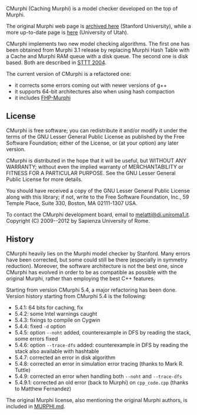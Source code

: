 CMurphi (Caching Murphi) is a model checker developed on the top of Murphi.

The original Murphi web page is [archived here](https://web.archive.org/web/20140406081619/http://verify.stanford.edu/dill/murphi.html) (Stanford University), while a more up-to-date page is [here](https://formalverification.cs.utah.edu/Murphi/) (University of Utah).

CMurphi implements two new model checking algorithms. The first one has been obtained from Murphi 3.1 release by replacing Murphi Hash Table with a Cache and Murphi RAM queue with a disk queue. The second one is disk based. Both are described in [STTT 2004](http://mclab.di.uniroma1.it/publications/show.php?record=91).

The current version of CMurphi is a refactored one:

- it corrects some errors coming out with newer versions of g++
- it supports 64-bit architectures also when using hash compaction
- it includes [FHP-Murphi](http://mclab.di.uniroma1.it/site/index.php/software/17-fhp-murphi)

## License

CMurphi is free software; you can redistribute it and/or
modify it under the terms of the GNU Lesser General Public
License as published by the Free Software Foundation; either
of the License, or (at your option) any later version.

CMurphi is distributed in the hope that it will be useful,
but WITHOUT ANY WARRANTY; without even the implied warranty of
MERCHANTABILITY or FITNESS FOR A PARTICULAR PURPOSE.  See the GNU
Lesser General Public License for more details.

You should have received a copy of the GNU Lesser General Public
License along with this library; if not, write to the Free Software
Foundation, Inc., 59 Temple Place, Suite 330, Boston, MA 02111-1307  USA.

To contact the CMurphi development board, email to <melatti@di.uniroma1.it>.
Copyright (C) 2009--2012 by Sapienza University of Rome.

## History

CMurphi heavily lies on the Murphi model checker by Stanford. Many errors have
been corrected, but some could still be there (especially in symmetry
reduction). Moreover, the software architecture is not the best one, since
CMurphi has evolved in order to be as compatible as possible with the original
Murphi, rather than employing the best C++ features.

Starting from version CMurphi 5.4, a major refactoring has been done. Version
history starting from CMurphi 5.4 is the following:

* 5.4.1: 64 bits for caching, fix
* 5.4.2: some Intel warnings caught
* 5.4.3: fixings to compile on Cygwin
* 5.4.4: fixed `-d` option
* 5.4.5: option `--noht` added, counterexample in DFS by reading the stack, some
         errors fixed
* 5.4.6: option `--trace-dfs` added: counterexample in DFS by reading the stack also
         available with hashtable
* 5.4.7: corrected an error in disk algorithm
* 5.4.8: corrected an error in simulation error tracing (thanks to Mark R. Tuttle)
* 5.4.9: corrected an error when handling both `--noht` and `--trace-dfs`
* 5.4.9.1: corrected an old error (back to Murphi) on `cpp_code.cpp` (thanks to
         Matthew Fernandez)

The original Murphi license, also mentioning the original Murphi authors, is
included in [MURPHI.md](MURPHI.md).
